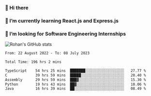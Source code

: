 ### 👋 Hi there 

<!--
**rohznmdev/rohznmdev** is a ✨ _special_ ✨ repository because its `README.md` (this file) appears on your GitHub profile.

Here are some ideas to get you started:

- 🔭 I’m currently working on ...
- 🌱 I’m currently learning Ruby and Ruby on Rails
- 👯 I’m looking to collaborate on ...
- 🤔 I’m looking for help with ...
- 💬 Ask me about ...
- 📫 How to reach me: ...
- 😄 Pronouns: ...
- ⚡ Fun fact: ...
-->
### 🌱 I’m currently learning React.js and Express.js
### 🤔 I’m looking for Software Engineering Internships
![Rohan's GitHub stats](https://github-readme-stats.vercel.app/api?username=rohznmdev&theme=dark&show_icons=true)

<!--START_SECTION:waka-->

```txt
From: 22 August 2022 - To: 08 July 2023

Total Time: 196 hrs 2 mins

TypeScript    54 hrs 25 mins  ███████░░░░░░░░░░░░░░░░░░   27.77 %
C             39 hrs 59 mins  █████░░░░░░░░░░░░░░░░░░░░   20.40 %
Assembly      29 hrs 59 mins  ███▓░░░░░░░░░░░░░░░░░░░░░   15.30 %
Python        19 hrs 43 mins  ██▓░░░░░░░░░░░░░░░░░░░░░░   10.06 %
Java          16 hrs 39 mins  ██░░░░░░░░░░░░░░░░░░░░░░░   08.49 %
```

<!--END_SECTION:waka-->
